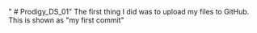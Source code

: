 " # Prodigy_DS_01" 
The first thing I did was to upload my files to GitHub. This is shown as "my first commit"

